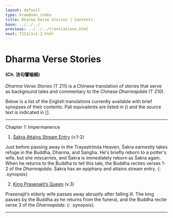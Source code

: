 ```yaml
---
layout: default
type: kramdown_index
title: Dharma Verse Stories | Contents
base: ../../../
previous: ../../../translations.html
next: T211c1v1-2.html
---
```


# Dharma Verse Stories
#### (Ch. <span class="ch">法句譬喻經</span>)

*Dharma Verse Stories* (T 211) is a Chinese translation of stories that serve as background tales and commentary to the Chinese *Dharmapāda* (T 210).

Below is a list of the English translations currently available with brief synopses of their contents. Pali equivalents are listed in () and the source text is indicated in [].

---

Chapter 1: Impermanence
1. [Śakra Attains Stream Entry](T211c1v1-2.html) (v.1-2)

Just before passing away in the Trayastriṃśa Heaven, Śakra earnestly takes refuge in the  Buddha, Dharma, and Saṅgha. He's briefly reborn to a potter's wife, but she miscarries, and Śakra is immediately reborn as Śakra again. When he returns to the Buddha to tell this tale, the Buddha recites verses 1-2 of the *Dharmapāda*. Śakra has an epiphany and attains stream entry.
{: .synopsis}

2. [King Prasenajit’s Queen](T211c1v3.html) (v.3)

Prasenajit’s elderly wife passes away abruptly after falling ill. The king passes by the Buddha as he returns from the funeral, and the Buddha recite verse 3 of the *Dharmapāda*.
{: .synopsis}

---